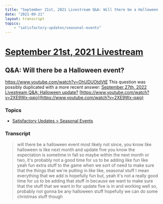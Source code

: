 ```yaml
---
title: "September 21st, 2021 Livestream Q&A: Will there be a Halloween event?"
date: "2021-09-21"
layout: transcript
topics:
    - "satisfactory-updates/seasonal-events"
---
```

# [September 21st, 2021 Livestream](../2021-09-21.md)
## Q&A: Will there be a Halloween event?
https://www.youtube.com/watch?v=OhUDUOtdVtE
This question was possibly duplicated with a more recent answer: [September 27th, 2022 Livestream Q&A: Halloween update?](./yt-2XE9Wx-qajo.md) [https://www.youtube.com/watch?v=2XE9Wx-qajo](https://www.youtube.com/watch?v=2XE9Wx-qajo)


### Topics
* [Satisfactory Updates > Seasonal Events](../topics/satisfactory-updates/seasonal-events.md)

### Transcript

> will there be a halloween event most likely not since, you know like halloween is like next month and update five you know the expectation is sometime in fall so maybe within the next month or two, it's probably not a good time for us to be adding like fun like yeah fun extra stuff to the game when we sort of need to make sure that the things that we're putting in like like, seasonal stuff I mean everything that we add is hopefully fun but, yeah it's not a really good time for us to be adding that stuff in because we want to make sure that the stuff that we want in for update five is in and working well so, probably not gonna be any halloween stuff hopefully we can do some christmas stuff though
